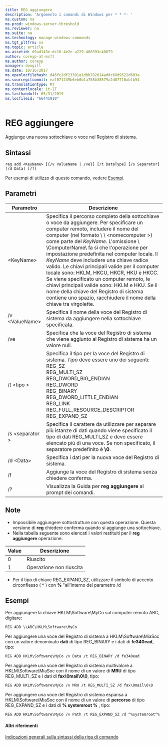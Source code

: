 ```yaml
---
title: REG aggiungere
description: 'Argomento i comandi di Windows per * * *- '
ms.custom: na
ms.prod: windows-server-threshold
ms.reviewer: na
ms.suite: na
ms.technology: manage-windows-commands
ms.tgt_pltfrm: na
ms.topic: article
ms.assetid: d9ad143e-dc10-4e2e-a229-408393c40079
author: coreyp-at-msft
ms.author: coreyp
manager: dongill
ms.date: 10/16/2017
ms.openlocfilehash: d46fc2df23391a1dbb782014addc68d9522d603a
ms.sourcegitcommit: eaf071249b6eb6b1a758b38579a2d87710abfb54
ms.translationtype: MT
ms.contentlocale: it-IT
ms.lasthandoff: 05/31/2019
ms.locfileid: "66441910"
---
```

# <a name="reg-add"></a>REG aggiungere


Aggiunge una nuova sottochiave o voce nel Registro di sistema.

## <a name="syntax"></a>Sintassi

```
reg add <KeyName> [{/v ValueName | /ve}] [/t DataType] [/s Separator] [/d Data] [/f]
```
Per esempi di utilizzo di questo comando, vedere [Esempi](#BKMK_examples).

## <a name="parameters"></a>Parametri

|      Parametro      |                                                                                                                                                                                                                                                                   Descrizione                                                                                                                                                                                                                                                                   |
|---------------------|-------------------------------------------------------------------------------------------------------------------------------------------------------------------------------------------------------------------------------------------------------------------------------------------------------------------------------------------------------------------------------------------------------------------------------------------------------------------------------------------------------------------------------------------------|
| \<KeyName<em>></em> | Specifica il percorso completo della sottochiave o voce da aggiungere. Per specificare un computer remoto, includere il nome del computer (nel formato \\ \\ \<nomecomputer >\) come parte del *KeyName*. L'omissione \\ \\ComputerName\ fa sì che l'operazione per impostazione predefinita nel computer locale. Il *KeyName* deve includere una chiave radice valido. Le chiavi principali valide per il computer locale sono: HKLM, HKCU, HKCR, HKU e HKCC. Se viene specificato un computer remoto, le chiavi principali valide sono: HKLM e HKU. Se il nome della chiave del Registro di sistema contiene uno spazio, racchiudere il nome della chiave tra virgolette. |
|   /v \<ValueName>   |                                                                                                                                                                                                                                Specifica il nome della voce del Registro di sistema da aggiungere nella sottochiave specificata.                                                                                                                                                                                                                                 |
|         /ve         |                                                                                                                                                                                                                                Specifica che la voce del Registro di sistema che viene aggiunto al Registro di sistema ha un valore null.                                                                                                                                                                                                                                |
|     /t \<tipo >      |                                                                                                                                          Specifica il tipo per la voce del Registro di sistema. *Tipo* deve essere uno dei seguenti:</br>REG_SZ</br>REG_MULTI_SZ</br>REG_DWORD_BIG_ENDIAN</br>REG_DWORD</br>REG_BINARY</br>REG_DWORD_LITTLE_ENDIAN</br>REG_LINK</br>REG_FULL_RESOURCE_DESCRIPTOR</br>REG_EXPAND_SZ                                                                                                                                          |
|   /s \<separator >   |                                                                                                                                                              Specifica il carattere da utilizzare per separare più istanze di dati quando viene specificato il tipo di dati REG_MULTI_SZ e deve essere elencato più di una voce. Se non specificato, il separatore predefinito è **\0**.                                                                                                                                                              |
|     /d \<Data>      |                                                                                                                                                                                                                                                 Specifica i dati per la nuova voce del Registro di sistema.                                                                                                                                                                                                                                                  |
|         /f          |                                                                                                                                                                                                                                           Aggiunge la voce del Registro di sistema senza chiedere conferma.                                                                                                                                                                                                                                           |
|         /?          |                                                                                                                                                                                                                                              Visualizza la Guida per **reg aggiungere** al prompt dei comandi.                                                                                                                                                                                                                                               |

## <a name="remarks"></a>Note

-   Impossibile aggiungere sottostrutture con questa operazione. Questa versione di **reg** chiedere conferma quando si aggiunge una sottochiave.
-   Nella tabella seguente sono elencati i valori restituiti per il **reg aggiungere** operazione.

| Value | Descrizione |
|-------|-------------|
|   0   |   Riuscito   |
|   1   |   Operazione non riuscita   |

-   Per il tipo di chiave REG_EXPAND_SZ, utilizzare il simbolo di accento circonflesso ( **^** ) con **%** "all'interno del parametro /d

## <a name="BKMK_examples"></a>Esempi

Per aggiungere la chiave HKLM\Software\MyCo sul computer remoto ABC, digitare:
```
REG ADD \\ABC\HKLM\Software\MyCo
```
Per aggiungere una voce del Registro di sistema a HKLM\Software\MiaSoc con un valore denominato **dati** di tipo REG_BINARY e i dati di **fe340ead**, tipo:
```
REG ADD HKLM\Software\MyCo /v Data /t REG_BINARY /d fe340ead
```
Per aggiungere una voce del Registro di sistema multivalore a HKLM\Software\MiaSoc con il nome di un valore di **MRU** di tipo REG_MULTI_SZ e i dati di **fax\0mail\0\0**, tipo:
```
REG ADD HKLM\Software\MyCo /v MRU /t REG_MULTI_SZ /d fax\0mail\0\0
```
Per aggiungere una voce del Registro di sistema espansa a HKLM\Software\MiaSoc con il nome di un valore di **percorso** di tipo REG_EXPAND_SZ e i dati di **% systemroot %** , tipo:
```
REG ADD HKLM\Software\MyCo /v Path /t REG_EXPAND_SZ /d ^%systemroot^%
```

#### <a name="additional-references"></a>Altri riferimenti

[Indicazioni generali sulla sintassi della riga di comando](command-line-syntax-key.md)
